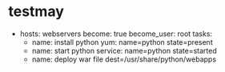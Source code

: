 # testmay
- hosts: webservers
  become: true
  become_user: root
  tasks:
  - name: install python
    yum: name=python state=present
  - name: start python
    service: name=python state=started
  - name: deploy war file
       dest=/usr/share/python/webapps
   
